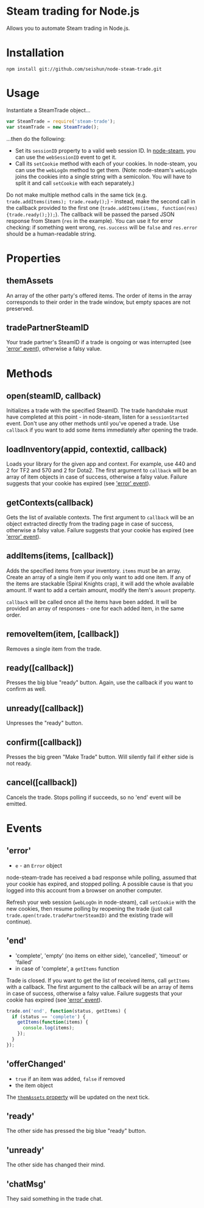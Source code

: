 # Steam trading for Node.js

Allows you to automate Steam trading in Node.js.

# Installation

```
npm install git://github.com/seishun/node-steam-trade.git
```

# Usage
Instantiate a SteamTrade object...

```js
var SteamTrade = require('steam-trade');
var steamTrade = new SteamTrade();
```

...then do the following:

* Set its `sessionID` property to a valid web session ID. In [node-steam](https://github.com/seishun/node-steam), you can use the `webSessionID` event to get it.
* Call its `setCookie` method with each of your cookies. In node-steam, you can use the `webLogOn` method to get them. (Note: node-steam's `webLogOn` joins the cookies into a single string with a semicolon. You will have to split it and call `setCookie` with each separately.)

Do not make multiple method calls in the same tick (e.g. `trade.addItems(items); trade.ready();`) - instead, make the second call in the callback provided to the first one (`trade.addItems(items, function(res) {trade.ready();});`). The callback will be passed the parsed JSON response from Steam (`res` in the example). You can use it for error checking: if something went wrong, `res.success` will be `false` and `res.error` should be a human-readable string. 


# Properties

## themAssets
An array of the other party's offered items. The order of items in the array corresponds to their order in the trade window, but empty spaces are not preserved.

## tradePartnerSteamID
Your trade partner's SteamID if a trade is ongoing or was interrupted (see ['error' event](#error)), otherwise a falsy value.

# Methods

## open(steamID, callback)
Initializes a trade with the specified SteamID. The trade handshake must have completed at this point - in node-steam, listen for a `sessionStarted` event. Don't use any other methods until you've opened a trade. Use `callback` if you want to add some items immediately after opening the trade.

## loadInventory(appid, contextid, callback)
Loads your library for the given app and context. For example, use 440 and 2 for TF2 and 570 and 2 for Dota2. The first argument to `callback` will be an array of item objects in case of success, otherwise a falsy value. Failure suggests that your cookie has expired (see ['error' event](#error)).

## getContexts(callback)
Gets the list of available contexts. The first argument to `callback` will be an object extracted directly from the trading page in case of success, otherwise a falsy value. Failure suggests that your cookie has expired (see ['error' event](#error)).

## addItems(items, [callback])
Adds the specified items from your inventory. `items` must be an array. Create an array of a single item if you only want to add one item. If any of the items are stackable (Spiral Knights crap), it will add the whole available amount. If want to add a certain amount, modify the item's `amount` property.

`callback` will be called once all the items have been added. It will be provided an array of responses - one for each added item, in the same order.

## removeItem(item, [callback])
Removes a single item from the trade.

## ready([callback])
Presses the big blue "ready" button. Again, use the callback if you want to confirm as well.

## unready([callback])
Unpresses the "ready" button.

## confirm([callback])
Presses the big green "Make Trade" button. Will silently fail if either side is not ready.

## cancel([callback])
Cancels the trade. Stops polling if succeeds, so no 'end' event will be emitted.


# Events

## 'error'
* `e` - an `Error` object

node-steam-trade has received a bad response while polling, assumed that your cookie has expired, and stopped polling. A possible cause is that you logged into this account from a browser on another computer.

Refresh your web session (`webLogOn` in node-steam), call `setCookie` with the new cookies, then resume polling by reopening the trade (just call `trade.open(trade.tradePartnerSteamID)` and the existing trade will continue).

## 'end'
* 'complete', 'empty' (no items on either side), 'cancelled', 'timeout' or 'failed' 
* in case of 'complete', a `getItems` function

Trade is closed. If you want to get the list of received items, call `getItems` with a callback. The first argument to the callback will be an array of items in case of success, otherwise a falsy value. Failure suggests that your cookie has expired (see ['error' event](#error)).

```js
trade.on('end', function(status, getItems) {
  if (status == 'complete') {
    getItems(function(items) {
      console.log(items);
    });
  }
});
```

## 'offerChanged'
* `true` if an item was added, `false` if removed
* the item object

The [`themAssets` property](#themassets) will be updated on the next tick.

## 'ready'
The other side has pressed the big blue "ready" button.

## 'unready'
The other side has changed their mind.

## 'chatMsg'
They said something in the trade chat.
